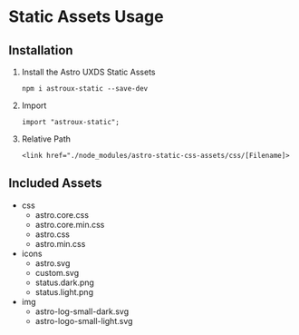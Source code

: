 # Static Assets Usage

## Installation

1. Install the Astro UXDS Static Assets

    ` npm i astroux-static --save-dev `

2. Import
   
    `import "astroux-static";`

3. Relative Path
   
   `<link href="./node_modules/astro-static-css-assets/css/[Filename]>`


## Included Assets
  - css
    - astro.core.css
    - astro.core.min.css
    - astro.css
    - astro.min.css
  - icons
    - astro.svg
    - custom.svg
    - status.dark.png
    - status.light.png
  - img
    - astro-log-small-dark.svg
    - astro-logo-small-light.svg 



